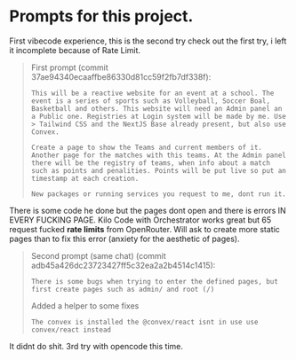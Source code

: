 # Prompts for this project.
First vibecode experience, this is the second try check out the first try, i left it incomplete because of Rate Limit.

> First prompt (commit 37ae94340ecaaffbe86330d81cc59f2fb7df338f):
> ```
> This will be a reactive website for an event at a school. The event is a series of sports such as Volleyball, Soccer Boal, Basketball and others. This website will need an Admin panel an a Public one. Registries at Login system will be made by me. Use > Tailwind CSS and the NextJS Base already present, but also use Convex.
> 
> Create a page to show the Teams and current members of it. Another page for the matches with this teams. At the Admin panel there will be the registry of teams, when info about a match such as points and penalities. Points will be put live so put an timestamp at each creation.
> 
> New packages or running services you request to me, dont run it.
> ``` 

There is some code he done but the pages dont open and there is errors IN EVERY FUCKING PAGE.
Kilo Code with Orchestrator works great but 65 request fucked **rate limits** from OpenRouter.
Will ask to create more static pages than to fix this error (anxiety for the aesthetic of pages).

> Second prompt (same chat) (commit adb45a426dc23723427ff5c32ea2a2b4514c1415):
> ```
> There is some bugs when trying to enter the defined pages, but first create pages such as admin/ and root (/)
>```
> Added a helper to some fixes 
> ```
> The convex is installed the @convex/react isnt in use use convex/react instead
> ```

It didnt do shit. 3rd try with opencode this time.
